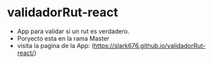 # validadorRut-react
- App para validar si un rut es verdadero.
- Poryecto esta en la rama Master
- visita la pagina de la App: (https://slark676.github.io/validadorRut-react/)
